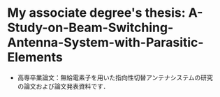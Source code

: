 # My associate degree's thesis: A-Study-on-Beam-Switching-Antenna-System-with-Parasitic-Elements
* 高専卒業論文：無給電素子を用いた指向性切替アンテナシステムの研究  
  の論文および論文発表資料です．
